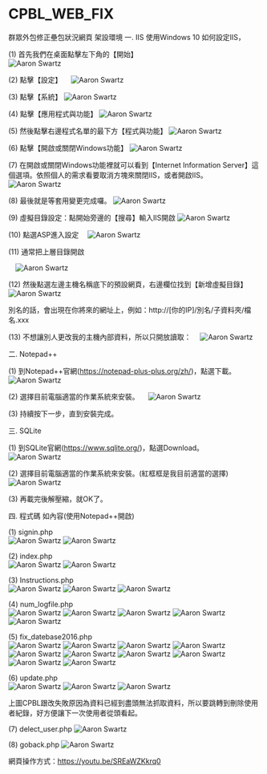 # CPBL_WEB_FIX
群眾外包修正壘包狀況網頁
架設環境
一.	IIS
使用Windows 10 如何設定IIS， 


(1)	首先我們在桌面點擊左下角的【開始】  
![Aaron Swartz](https://raw.githubusercontent.com/fcu-d0495157/CPBL_WEB_FIX/master/my_img/11.jpg)


(2)	點擊【設定】 
 ![Aaron Swartz](https://raw.githubusercontent.com/fcu-d0495157/CPBL_WEB_FIX/master/my_img/12.jpg)
 
 
(3)	點擊【系統】 
![Aaron Swartz](https://raw.githubusercontent.com/fcu-d0495157/CPBL_WEB_FIX/master/my_img/13.jpg)


(4)	點擊【應用程式與功能】 
![Aaron Swartz](https://raw.githubusercontent.com/fcu-d0495157/CPBL_WEB_FIX/master/my_img/14.jpg)


(5)	然後點擊右邊程式名單的最下方【程式與功能】 
![Aaron Swartz](https://raw.githubusercontent.com/fcu-d0495157/CPBL_WEB_FIX/master/my_img/15.jpg)


(6)	點擊【開啟或關閉Windows功能】 
![Aaron Swartz](https://raw.githubusercontent.com/fcu-d0495157/CPBL_WEB_FIX/master/my_img/16.jpg)


(7)	在開啟或關閉Windows功能裡就可以看到【Internet Information Server】這個選項。依照個人的需求看要取消方塊來關閉IIS，或者開啟IIS。
![Aaron Swartz](https://raw.githubusercontent.com/fcu-d0495157/CPBL_WEB_FIX/master/my_img/17.jpg)


(8)	最後就是等套用變更完成囉。 
![Aaron Swartz](https://raw.githubusercontent.com/fcu-d0495157/CPBL_WEB_FIX/master/my_img/18.jpg)


(9)	虛擬目錄設定：點開始旁邊的【搜尋】輸入IIS開啟 
![Aaron Swartz](https://raw.githubusercontent.com/fcu-d0495157/CPBL_WEB_FIX/master/my_img/19.jpg)


(10)	點選ASP進入設定 
 ![Aaron Swartz](https://raw.githubusercontent.com/fcu-d0495157/CPBL_WEB_FIX/master/my_img/110.jpg)
 
 
(11)	通常把上層目錄開啟 


 ![Aaron Swartz](https://raw.githubusercontent.com/fcu-d0495157/CPBL_WEB_FIX/master/my_img/111.jpg)
 
 
(12)	然後點選左邊主機名稱底下的預設網頁，右邊欄位找到【新增虛擬目錄】 
 ![Aaron Swartz](https://raw.githubusercontent.com/fcu-d0495157/CPBL_WEB_FIX/master/my_img/112.jpg)
 
 
別名的話，會出現在你將來的網址上，例如：http://[你的IP]/別名/子資料夾/檔名.xxx
 
 
(13)	不想讓別人更改我的主機內部資料，所以只開放讀取：
 ![Aaron Swartz](https://raw.githubusercontent.com/fcu-d0495157/CPBL_WEB_FIX/master/my_img/113.jpg)
 

二.	Notepad++


(1)	到Notepad++官網(https://notepad-plus-plus.org/zh/)，點選下載。
 ![Aaron Swartz](https://raw.githubusercontent.com/fcu-d0495157/CPBL_WEB_FIX/master/my_img/21.jpg)
 
 
(2)	選擇目前電腦適當的作業系統來安裝。
 ![Aaron Swartz](https://raw.githubusercontent.com/fcu-d0495157/CPBL_WEB_FIX/master/my_img/22.jpg)
 
 
(3)	持續按下一步，直到安裝完成。
 
 
三.	SQLite


(1)	到SQLite官網(https://www.sqlite.org/)，點選Download。 
 ![Aaron Swartz](https://raw.githubusercontent.com/fcu-d0495157/CPBL_WEB_FIX/master/my_img/31.jpg)
 

(2)	選擇目前電腦適當的作業系統來安裝。(紅框框是我目前適當的選擇) 
 ![Aaron Swartz](https://raw.githubusercontent.com/fcu-d0495157/CPBL_WEB_FIX/master/my_img/32.jpg)
 

(3)	再載完後解壓縮，就OK了。
 
 
四.	程式碼 如內容(使用Notepad++開啟)


(1)	signin.php   
![Aaron Swartz](https://raw.githubusercontent.com/fcu-d0495157/CPBL_WEB_FIX/master/my_img/41.jpg)
![Aaron Swartz](https://raw.githubusercontent.com/fcu-d0495157/CPBL_WEB_FIX/master/my_img/42.jpg)
  
  
(2)	index.php   
![Aaron Swartz](https://raw.githubusercontent.com/fcu-d0495157/CPBL_WEB_FIX/master/my_img/43.jpg)
![Aaron Swartz](https://raw.githubusercontent.com/fcu-d0495157/CPBL_WEB_FIX/master/my_img/44.jpg)
 
 
(3)	Instructions.php    
![Aaron Swartz](https://raw.githubusercontent.com/fcu-d0495157/CPBL_WEB_FIX/master/my_img/45.jpg)
![Aaron Swartz](https://raw.githubusercontent.com/fcu-d0495157/CPBL_WEB_FIX/master/my_img/46.jpg)
![Aaron Swartz](https://raw.githubusercontent.com/fcu-d0495157/CPBL_WEB_FIX/master/my_img/47.jpg)


(4)	num_logfile.php    
![Aaron Swartz](https://raw.githubusercontent.com/fcu-d0495157/CPBL_WEB_FIX/master/my_img/48.jpg)
![Aaron Swartz](https://raw.githubusercontent.com/fcu-d0495157/CPBL_WEB_FIX/master/my_img/49.jpg)
![Aaron Swartz](https://raw.githubusercontent.com/fcu-d0495157/CPBL_WEB_FIX/master/my_img/410.jpg)
![Aaron Swartz](https://raw.githubusercontent.com/fcu-d0495157/CPBL_WEB_FIX/master/my_img/411.jpg)
![Aaron Swartz](https://raw.githubusercontent.com/fcu-d0495157/CPBL_WEB_FIX/master/my_img/412.jpg)
 
 
(5)	fix_datebase2016.php         
![Aaron Swartz](https://raw.githubusercontent.com/fcu-d0495157/CPBL_WEB_FIX/master/my_img/413.jpg)
![Aaron Swartz](https://raw.githubusercontent.com/fcu-d0495157/CPBL_WEB_FIX/master/my_img/414.jpg)
![Aaron Swartz](https://raw.githubusercontent.com/fcu-d0495157/CPBL_WEB_FIX/master/my_img/415.jpg)
![Aaron Swartz](https://raw.githubusercontent.com/fcu-d0495157/CPBL_WEB_FIX/master/my_img/416.jpg)
![Aaron Swartz](https://raw.githubusercontent.com/fcu-d0495157/CPBL_WEB_FIX/master/my_img/417.jpg)
![Aaron Swartz](https://raw.githubusercontent.com/fcu-d0495157/CPBL_WEB_FIX/master/my_img/418.jpg)
![Aaron Swartz](https://raw.githubusercontent.com/fcu-d0495157/CPBL_WEB_FIX/master/my_img/419.jpg)
![Aaron Swartz](https://raw.githubusercontent.com/fcu-d0495157/CPBL_WEB_FIX/master/my_img/420.jpg)
![Aaron Swartz](https://raw.githubusercontent.com/fcu-d0495157/CPBL_WEB_FIX/master/my_img/421.jpg)
![Aaron Swartz](https://raw.githubusercontent.com/fcu-d0495157/CPBL_WEB_FIX/master/my_img/422.jpg)
 
 
(6)	update.php   
![Aaron Swartz](https://raw.githubusercontent.com/fcu-d0495157/CPBL_WEB_FIX/master/my_img/423.jpg)
![Aaron Swartz](https://raw.githubusercontent.com/fcu-d0495157/CPBL_WEB_FIX/master/my_img/424.jpg)
![Aaron Swartz](https://raw.githubusercontent.com/fcu-d0495157/CPBL_WEB_FIX/master/my_img/425.jpg)


上圖CPBL跟改失敗原因為資料已經到盡頭無法抓取資料，所以要跳轉到刪除使用者紀錄，好方便讓下一次使用者從頭看起。


(7)	delect_user.php 
![Aaron Swartz](https://raw.githubusercontent.com/fcu-d0495157/CPBL_WEB_FIX/master/my_img/426.jpg)

(8)	goback.php 
![Aaron Swartz](https://raw.githubusercontent.com/fcu-d0495157/CPBL_WEB_FIX/master/my_img/427.jpg)


網頁操作方式：https://youtu.be/SREaWZKkrq0

